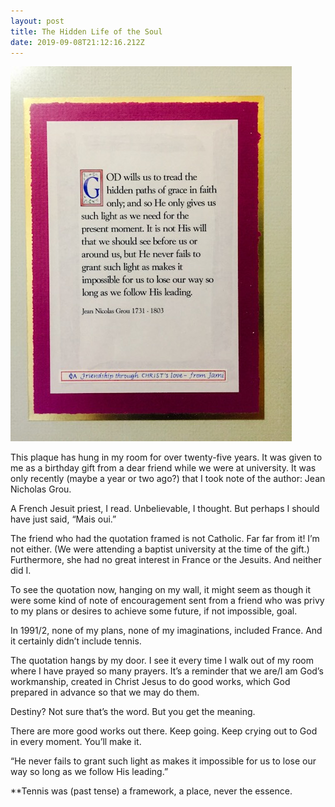 ```yaml
---
layout: post
title: The Hidden Life of the Soul
date: 2019-09-08T21:12:16.212Z
---
```

![](/assets/uploads/a799a1e6-b69e-4317-b6cc-ee185ca9aedb.jpeg)

This plaque has hung in my room for over twenty-five years. It was given to me as a birthday gift from a dear friend while we were at university. It was only recently (maybe a year or two ago?) that I took note of the author: Jean Nicholas Grou.

A French Jesuit priest, I read.
Unbelievable, I thought.
But perhaps I should have just said, “Mais oui.”

The friend who had the quotation framed is not Catholic. Far far from it! I’m not either. (We were attending a baptist university at the time of the gift.) Furthermore, she had no great interest in France or the Jesuits. And neither did I.

To see the quotation now, hanging on my wall, it might seem as though it were some kind of note of encouragement sent from a friend who was privy to my plans or desires to achieve some future, if not impossible, goal.

In 1991/2, none of my plans, none of my imaginations, included France. And it certainly didn’t include tennis.

The quotation hangs by my door. I see it every time I walk out of my room where I have prayed so many prayers. It’s a reminder that we are/I am God’s workmanship, created in Christ Jesus to do good works, which God prepared in advance so that we may do them.

Destiny? Not sure that’s the word. But you get the meaning. 

There are more good works out there. Keep going. Keep crying out to God in every moment. You’ll make it.

“He never fails to grant such light as makes it impossible for us to lose our way so long as we follow His leading.”

\*\*Tennis was (past tense) a framework, a place, never the essence.
